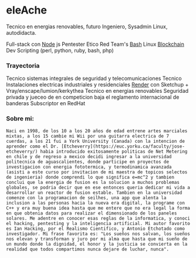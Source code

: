 # eleAche
Tecnico en energias renovables, futuro Ingeniero, Sysadmin Linux, autodidacta.


  Full-stack con [Node](https://nodejs.org) js 
  Pentester Etico Red Team's
  [Bash](https://github.com/LuisHDeAvila/pro-cuervo) Linux
  [Blockchain](https://github.com/LuisHDeAvila/inv-aplicacion-descentralizada-solidity) Dev 
  Scripting (perl, python, ruby, bash, php)

### Trayectoria
Tecnico sistemas integrales de seguridad y telecomunicaciones
Tecnico Instalaciones electricas industriales y residenciales
[Render](https://3dwarehouse.sketchup.com/model/0ae33448-283f-4085-883e-8ccaf2d2c3a6/COCINA-color-chocolate?hl=en) con Sketchup + Vray/enscape/lumion/kerkythea
Tecnico en energias renovables
Seguridad privada y jueceo de en competicion baja el reglamento internacional de banderas
Subscriptor en RedHat
  
### Sobre mi:
    Naci en 1998, de los 10 a los 20 años de edad entrene artes marciales mixtas, a los 15 cambie mi Wii por una guitarra electrica de 7 cuerdas, a los 21 fui a York University (Canada) con la intencion de aprender como el Dr. [Etcheverry](https://euc.yorku.ca/faculty/jose-etcheverry/) habia introducido exitosamente politicas de Net Metering en chile y de regreso a mexico decidi ingresar a la universidad politecnica de aguascalientes, donde participe en proyectos de investigacion con energia fototermica, y termodinamica avanzada (asisti a este curso por invitacion de mi maestra de topicos selectos de ingenieria) donde comprendi lo que significa e=mc^2 y tambien conclui que la energia de fusion es la solucion a muchos problemas globales, se podria decir que en ese entonces queria dedicar mi vida a desarrollar un reactor de fusion estable. Tambien en la universidad comenze con la programacion de seilhes, una app que alenta la inclusion a las personas hacia la nueva era digital, la programe con C++ y era muy buena idea hasta que me entere que no era legal la forma en que obtenia datos para realizar el dimensionado de los paneles solares. Me adentre en conocer esas reglas de la informatica, y conoci el hacking, pentesting y la inteligencia artificial. Mi autor favorito es Ian Hacking, por el Realismo Cientifico, y Antonio Etchotado como investigador. Mi frase favorita es: "Los sueños nos salvan, los sueños nos elevan y transforman y juro por mi alma que hasta que mi sueño de un mundo donde la dignidad, el honor y la justicia se convierta en la realidad que todos compartimos nunca dejare de luchar, nunca".

